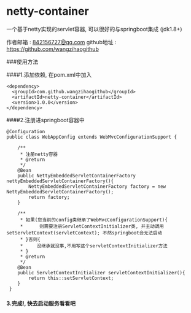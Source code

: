 # netty-container
一个基于netty实现的servlet容器, 可以很好的与springboot集成 (jdk1.8+)

作者邮箱 : 842156727@qq.com
github地址 : https://github.com/wangzihaogithub

###使用方法

####1.添加依赖, 在pom.xml中加入

    <dependency>
      <groupId>com.github.wangzihaogithub</groupId>
      <artifactId>netty-container</artifactId>
      <version>1.0.0</version>
    </dependency>
	
	
####2.注册进springboot容器中

    @Configuration
    public class WebAppConfig extends WebMvcConfigurationSupport {
    
        /**
         * 注册netty容器
         * @return
         */
        @Bean
        public NettyEmbeddedServletContainerFactory nettyEmbeddedServletContainerFactory(){
            NettyEmbeddedServletContainerFactory factory = new NettyEmbeddedServletContainerFactory();
            return factory;
        }
    
        /**
         * 如果(您当前的config类继承了WebMvcConfigurationSupport){
         *      则需要注册ServletContextInitializer类, 并主动调用setServletContext(servletContext); 不然springboot会无法启动
         * }否则{
         *     没继承就没事,不用写这个servletContextInitializer方法
         * }
         * @return
         */
        @Bean
        public ServletContextInitializer servletContextInitializer(){
            return this::setServletContext;
        }
     }

#### 3.完成!, 快去启动服务看看吧

